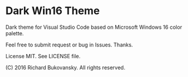 # Dark Win16 Theme

Dark theme for Visual Studio Code based on Microsoft Windows 16 color palette.

Feel free to submit request or bug in Issues. Thanks.

License MIT. See LICENSE file.

(C) 2016 Richard Bukovansky. All rights reserved.